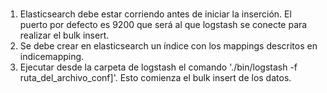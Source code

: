 #
1. Elasticsearch debe estar corriendo antes de iniciar la inserción. El puerto por defecto es 9200 que será al que logstash se conecte para realizar el bulk insert.
3. Se debe crear en elasticsearch un índice con los mappings descritos en indicemapping.
2. Ejecutar desde la carpeta de logstash el comando './bin/logstash -f ruta_del_archivo_conf]'. Esto comienza el bulk insert de los datos.